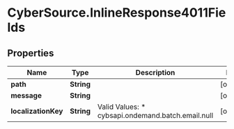 # CyberSource.InlineResponse4011Fields

## Properties
Name | Type | Description | Notes
------------ | ------------- | ------------- | -------------
**path** | **String** |  | [optional] 
**message** | **String** |  | [optional] 
**localizationKey** | **String** | Valid Values:   * cybsapi.ondemand.batch.email.null  | [optional] 



